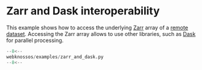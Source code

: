 # Zarr and Dask interoperability

This example shows how to access the underlying [Zarr](https://zarr.dev) array of a [remote dataset](../../api/webknossos/dataset/dataset.md#webknossos.dataset.dataset.RemoteDataset). Accessing the Zarr array allows to use other libraries, such as [Dask](https://www.dask.org/) for parallel processing.

```python
--8<--
webknossos/examples/zarr_and_dask.py
--8<--
```
